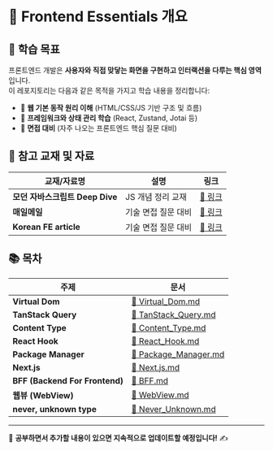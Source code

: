 # 📂 Frontend Essentials 개요

## 📌 학습 목표

프론트엔드 개발은 **사용자와 직접 맞닿는 화면을 구현하고 인터랙션을 다루는 핵심 영역**입니다.  
이 레포지토리는 다음과 같은 목적을 가지고 학습 내용을 정리합니다:

- 🔹 **웹 기본 동작 원리 이해** (HTML/CSS/JS 기반 구조 및 흐름)
- 🔹 **프레임워크와 상태 관리 학습** (React, Zustand, Jotai 등)
- 🔹 **면접 대비** (자주 나오는 프론트엔드 핵심 질문 대비)

## 📖 참고 교재 및 자료

| 교재/자료명                     | 설명                | 링크                                                                  |
| ------------------------------- | ------------------- | --------------------------------------------------------------------- |
| **모던 자바스크립트 Deep Dive** | JS 개념 정리 교재   | [🔗 링크](https://book.naver.com/bookdb/book_detail.nhn?bid=16439154) |
| **매일메일**                    | 기술 면접 질문 대비 | [🔗 링크](https://www.maeil-mail.kr/)                                 |
| **Korean FE article**           | 기술 면접 질문 대비 | [🔗 링크](https://kofearticle.substack.com/)                          |

## 📚 목차

| 주제                           | 문서                                        |
| ------------------------------ | ------------------------------------------- |
| **Virtual Dom**                | [🔗 Virtual_Dom.md](Virtual_DOM.md)         |
| **TanStack Query**             | [🔗 TanStack_Query.md](TanStack_Query.md)   |
| **Content Type**               | [🔗 Content_Type.md](Content_Type.md)       |
| **React Hook**                 | [🔗 React_Hook.md](React_Hook.md)           |
| **Package Manager**            | [🔗 Package_Manager.md](Package_Manager.md) |
| **Next.js**                    | [🔗 Next.js.md](Next.js.md)                 |
| **BFF (Backend For Frontend)** | [🔗 BFF.md](BFF.md)                         |
| **웹뷰 (WebView)**             | [🔗 WebView.md](WebView.md)                 |
| **never, unknown type**        | [🔗 Never_Unknown.md](Never_Unknown.md)     |

---

📌 **공부하면서 추가할 내용이 있으면 지속적으로 업데이트할 예정입니다!** ✍️
